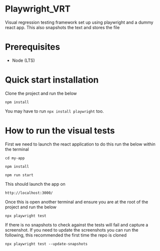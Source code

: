 # Playwright_VRT
Visual regression testing framework set up using playwright and a dummy react app. This also snapshots the text and stores the file

# Prerequisites

- Node (LTS)

# Quick start installation

Clone the project and run the below

`npm install`

You may have to run `npx install playwright` too.

# How to run the visual tests


First we need to launch the react application to do this run the below within the terminal

`cd my-app`

`npm install`

`npm run start`

This should launch the app on 

`http://localhost:3000/`

Once this is open another terminal and ensure you are at the root of the project and run the below

`npx playwright test`

If there is no snapshots to check against the tests will fail and capture a screenshot.
If you need to update the screenshots you can run the following, this recommended the first time the repo is cloned

`npx playwright test --update-snapshots`
